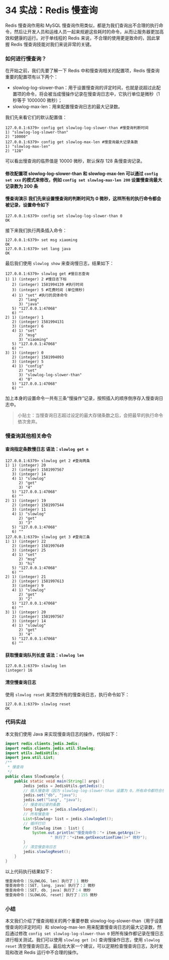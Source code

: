 # 34 实战：Redis 慢查询

Redis 慢查询作用和 MySQL 慢查询作用类似，都是为我们查询出不合理的执行命令，然后让开发人员和运维人员一起来规避这些耗时的命令，从而让服务器更加高效和健康的运行。对于单线程的 Redis 来说，不合理的使用更是致命的，因此掌握 Redis 慢查询技能对我们来说非常的关键。

### 如何进行慢查询？

在开始之前，我们先要了解一下 Redis 中和慢查询相关的配置项，Redis 慢查询重要的配置项有以下两个：

- slowlog-log-slower-than：用于设置慢查询的评定时间，也就是说超过此配置项的命令，将会被当成慢操作记录在慢查询日志中，它执行单位是微秒（1 秒等于 1000000 微秒）；
- slowlog-max-len：用来配置慢查询日志的最大记录数。

我们先来看它们的默认配置值：

```shell
127.0.0.1:6379> config get slowlog-log-slower-than #慢查询判断时间
1) "slowlog-log-slower-than"
2) "10000"
127.0.0.1:6379> config get slowlog-max-len #慢查询最大记录条数
1) "slowlog-max-len"
2) "128"
```

可以看出慢查询的临界值是 10000 微秒，默认保存 128 条慢查询记录。

#### **修改配置项** slowlog-log-slower-than 和 slowlog-max-len 可以通过 `config set xxx` 的模式来修改，例如 `config set slowlog-max-len 200` 设置慢查询最大记录数为 200 条

#### **慢查询演示** 我们先来设置慢查询的判断时间为 0 微秒，这样所有的执行命令都会被记录，设置命令如下

```shell
127.0.0.1:6379> config set slowlog-log-slower-than 0
OK
```

接下来我们执行两条插入命令：

```shell
127.0.0.1:6379> set msg xiaoming
OK
127.0.0.1:6379> set lang java
OK
```

最后我们使用 `slowlog show` 来查询慢日志，结果如下：

```shell
127.0.0.1:6379> slowlog get #慢日志查询
1) 1) (integer) 2 #慢日志下标
   2) (integer) 1581994139 #执行时间
   3) (integer) 5 #花费时间 (单位微秒)
   4) 1) "set" #执行的具体命令
      2) "lang"
      3) "java"
   5) "127.0.0.1:47068"
   6) ""
2) 1) (integer) 1
   2) (integer) 1581994131
   3) (integer) 6
   4) 1) "set"
      2) "msg"
      3) "xiaoming"
   5) "127.0.0.1:47068"
   6) ""
3) 1) (integer) 0
   2) (integer) 1581994093
   3) (integer) 5
   4) 1) "config"
      2) "set"
      3) "slowlog-log-slower-than"
      4) "0"
   5) "127.0.0.1:47068"
   6) ""
```

加上本身的设置命令一共有三条“慢操作”记录，按照插入的顺序倒序存入慢查询日志中。

> 小贴士：当慢查询日志超过设定的最大存储条数之后，会把最早的执行命令依次舍弃。

### 慢查询其他相关命令

#### **查询指定条数慢日志** 语法：`slowlog get n`

```shell
127.0.0.1:6379> slowlog get 2 #查询两条
1) 1) (integer) 20
   2) (integer) 1581997567
   3) (integer) 14
   4) 1) "slowlog"
      2) "get"
      3) "4"
   5) "127.0.0.1:47068"
   6) ""
2) 1) (integer) 19
   2) (integer) 1581997544
   3) (integer) 11
   4) 1) "slowlog"
      2) "get"
      3) "3"
   5) "127.0.0.1:47068"
   6) ""
127.0.0.1:6379> slowlog get 3 #查询三条
1) 1) (integer) 22
   2) (integer) 1581997649
   3) (integer) 25
   4) 1) "set"
      2) "msg"
      3) "hi"
   5) "127.0.0.1:47068"
   6) ""
2) 1) (integer) 21
   2) (integer) 1581997613
   3) (integer) 9
   4) 1) "slowlog"
      2) "get"
      3) "2"
   5) "127.0.0.1:47068"
   6) ""
3) 1) (integer) 20
   2) (integer) 1581997567
   3) (integer) 14
   4) 1) "slowlog"
      2) "get"
      3) "4"
   5) "127.0.0.1:47068"
   6) ""
```

#### **获取慢查询队列长度** 语法：`slowlog len`

```shell
127.0.0.1:6379> slowlog len
(integer) 16
```

#### **清空慢查询日志**

使用 `slowlog reset` 来清空所有的慢查询日志，执行命令如下：

```shell
127.0.0.1:6379> slowlog reset
OK
```

### 代码实战

本文我们使用 Java 来实现慢查询日志的操作，代码如下：

```java
import redis.clients.jedis.Jedis;
import redis.clients.jedis.util.Slowlog;
import utils.JedisUtils;
import java.util.List;
/**
 * 慢查询
 */
public class SlowExample {
    public static void main(String[] args) {
        Jedis jedis = JedisUtils.getJedis();
        // 插入慢查询（因为 slowlog-log-slower-than 设置为 0，所有命令都符合慢操作）
        jedis.set("db", "java");
        jedis.set("lang", "java");
        // 慢查询记录的条数
        long logLen = jedis.slowlogLen();
        // 所有慢查询
        List<Slowlog> list = jedis.slowlogGet();
        // 循环打印
        for (Slowlog item : list) {
            System.out.println("慢查询命令："+ item.getArgs()+
                    " 执行了："+item.getExecutionTime()+" 微秒");
        }
        // 清空慢查询日志
        jedis.slowlogReset();
    }
}
```

以上代码执行结果如下：

```java
慢查询命令：[SLOWLOG, len] 执行了：1 微秒
慢查询命令：[SET, lang, java] 执行了：2 微秒
慢查询命令：[SET, db, java] 执行了：4 微秒
慢查询命令：[SLOWLOG, reset] 执行了：155 微秒
```

### 小结

本文我们介绍了慢查询相关的两个重要参数 slowlog-log-slower-than（用于设置慢查询的评定时间）和 slowlog-max-len 用来配置慢查询日志的最大记录数，然后通过修改 `config set slowlog-log-slower-than 0` 把所有操作都记录在慢日志进行相关测试。我们可以使用 `slowlog get [n]` 查询慢操作日志，使用 `slowlog reset` 清空慢查询日志。最后给大家一个建议，可以定期检查慢查询日志，及时发现和改进 Redis 运行中不合理的操作。
